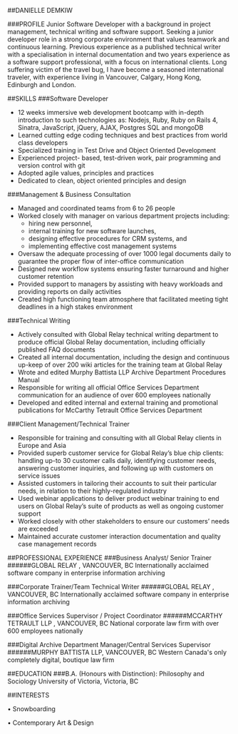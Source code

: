 ##DANIELLE DEMKIW 

###PROFILE
Junior Software Developer with a background in project management, technical writing and software support. Seeking a junior developer role in a strong corporate environment that values teamwork and continuous learning. Previous experience as a published technical writer with a specialisation in internal documentation and two years experience as a software support professional, with a focus on international clients. Long suffering victim of the travel bug, I have become a seasoned international traveler, with experience living in Vancouver, Calgary, Hong Kong, Edinburgh and London.

##SKILLS
###Software Developer
- 12 weeks immersive web development bootcamp with in-depth introduction to such technologies as: Nodejs, Ruby, Ruby on Rails 4, Sinatra, JavaScript, jQuery, AJAX, Postgres SQL and mongoDB
- Learned cutting edge coding techniques and best practices from world class developers 
- Specialized training in Test Drive and Object Oriented Development
- Experienced project- based, test-driven work, pair programming and version control with git
- Adopted agile values, principles and practices
- Dedicated to clean, object oriented principles and design

###Management & Business Consultation
- Managed and coordinated teams from 6 to 26 people
- Worked closely with manager on various department projects including:
  - hiring new personnel,
  - internal training for new software launches,
  - designing effective procedures for CRM systems, and 
  - implementing effective cost management systems
- Oversaw the adequate processing of over 1000 legal documents daily to guarantee the proper flow of inter-office communication
- Designed new workflow systems ensuring faster turnaround and higher customer retention 
- Provided support to managers by assisting with heavy workloads and providing reports on daily activities
- Created high functioning team atmosphere that facilitated meeting tight deadlines in a high stakes environment

###Technical Writing
- Actively consulted with Global Relay technical writing department to produce official Global Relay documentation, including officially published FAQ documents
- Created all internal documentation, including the design and continuous up-keep of over 200 wiki articles for the training team at Global Relay
- Wrote and edited Murphy Battista LLP Archive Department Procedures Manual
- Responsible for writing all official Office Services Department communication for an audience of over 600 employees nationally
- Developed and edited internal and external training and promotional publications for McCarthy Tetrault Office Services Department

###Client Management/Technical Trainer
- Responsible for training and consulting with all Global Relay clients in Europe and Asia
- Provided superb customer service for Global Relay’s blue chip clients: handling up-to 30 customer calls daily, identifying customer needs, answering customer inquiries, and following up with customers on
service issues
- Assisted customers in tailoring their accounts to suit their particular needs, in relation to their
highly-regulated industry
- Used webinar applications to deliver product webinar training to end users on Global Relay’s suite
of products as well as ongoing customer support
- Worked closely with other stakeholders to ensure our customers’ needs are exceeded
- Maintained accurate customer interaction documentation and quality case management records

##PROFESSIONAL EXPERIENCE
###Business Analyst/ Senior Trainer
######GLOBAL RELAY , VANCOUVER, BC
Internationally acclaimed software company in enterprise information archiving

###Corporate Trainer/Team Technical Writer
######GLOBAL RELAY , VANCOUVER, BC
Internationally acclaimed software company in enterprise information archiving

###Office Services Supervisor / Project Coordinator 
######MCCARTHY TETRAULT LLP , VANCOUVER, BC 
National corporate law firm with over 600 employees nationally

###Digital Archive Department Manager/Central Services Supervisor 
######MURPHY BATTISTA LLP, VANCOUVER, BC
Western Canada's only completely digital, boutique law firm

##EDUCATION
###B.A. (Honours with Distinction): Philosophy and Sociology
University of Victoria, Victoria, BC

##INTERESTS 

• Snowboarding

• Contemporary Art & Design
